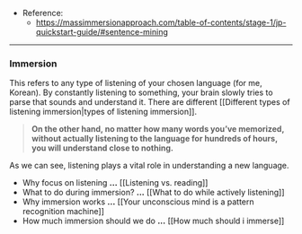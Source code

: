 - Reference:
	- https://massimmersionapproach.com/table-of-contents/stage-1/jp-quickstart-guide/#sentence-mining
---
### Immersion
This refers to any type of listening of your chosen language (for me, Korean). By constantly listening to something, your brain slowly tries to parse that sounds and understand it. There are different [[Different types of listening immersion|types of listening immersion]].

>**On the other hand, no matter how many words you’ve memorized, without actually listening to the language for hundreds of hours, you will understand close to nothing.**

As we can see, listening plays a vital role in understanding a new language.
- Why focus on listening  **...** [[Listening vs. reading]]
- What to do during immersion? **...** [[What to do while actively listening]]
- Why immersion works **...** [[Your unconscious mind is a pattern recognition machine]]
- How much immersion should we do **...** [[How much should i immerse]]

	
